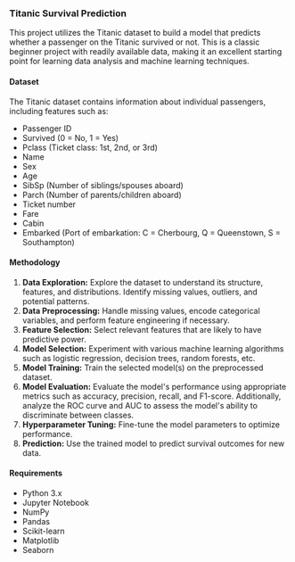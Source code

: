 ### Titanic Survival Prediction

This project utilizes the Titanic dataset to build a model that predicts whether a passenger on the Titanic survived or not. This is a classic beginner project with readily available data, making it an excellent starting point for learning data analysis and machine learning techniques.

#### Dataset
The Titanic dataset contains information about individual passengers, including features such as:

- Passenger ID
- Survived (0 = No, 1 = Yes)
- Pclass (Ticket class: 1st, 2nd, or 3rd)
- Name
- Sex
- Age
- SibSp (Number of siblings/spouses aboard)
- Parch (Number of parents/children aboard)
- Ticket number
- Fare
- Cabin
- Embarked (Port of embarkation: C = Cherbourg, Q = Queenstown, S = Southampton)

#### Methodology
1. **Data Exploration:** Explore the dataset to understand its structure, features, and distributions. Identify missing values, outliers, and potential patterns.
2. **Data Preprocessing:** Handle missing values, encode categorical variables, and perform feature engineering if necessary.
3. **Feature Selection:** Select relevant features that are likely to have predictive power.
4. **Model Selection:** Experiment with various machine learning algorithms such as logistic regression, decision trees, random forests, etc.
5. **Model Training:** Train the selected model(s) on the preprocessed dataset.
6. **Model Evaluation:** Evaluate the model's performance using appropriate metrics such as accuracy, precision, recall, and F1-score. Additionally, analyze the ROC curve and AUC to assess the model's ability to discriminate between classes.
7. **Hyperparameter Tuning:** Fine-tune the model parameters to optimize performance.
8. **Prediction:** Use the trained model to predict survival outcomes for new data.


#### Requirements
- Python 3.x
- Jupyter Notebook
- NumPy
- Pandas
- Scikit-learn
- Matplotlib
- Seaborn
